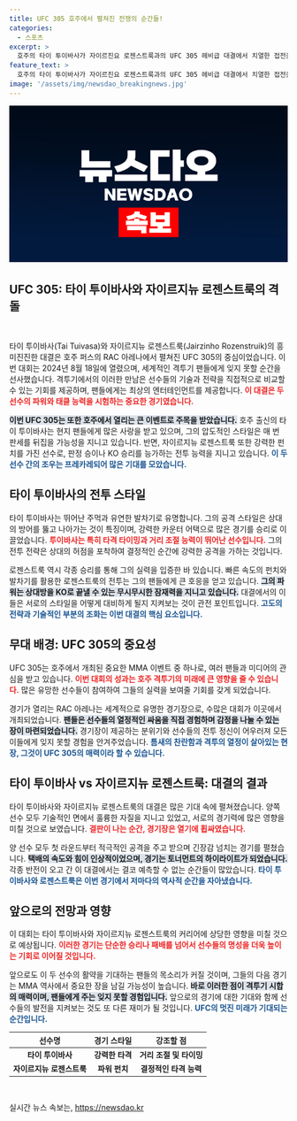 ```yaml
---
title: UFC 305 호주에서 펼쳐진 전쟁의 순간들!
categories:
  - 스포츠
excerpt: >
  호주의 타이 투이바사가 자이르진요 로젠스트룩과의 UFC 305 헤비급 대결에서 치열한 접전을 펼쳤습니다. 극적인 순간이 가득한 이 경기를 지금 확인하세요!
feature_text: >
  호주의 타이 투이바사가 자이르진요 로젠스트룩과의 UFC 305 헤비급 대결에서 치열한 접전을 펼쳤습니다. 극적인 순간이 가득한 이 경기를 지금 확인하세요!
image: '/assets/img/newsdao_breakingnews.jpg'
---
```


<p><img src="/assets/img/newsdao_breakingnews.jpg" alt="koreaapp 속보" /></p>

<h2 data-ke-size="size26">UFC 305: 타이 투이바사와 자이르지뉴 로젠스트룩의 격돌</h2>

<p data-ke-size="size16">&nbsp;</p>

<p>타이 투이바사(Tai Tuivasa)와 자이르지뉴 로젠스트룩(Jairzinho Rozenstruik)의 흥미진진한 대결은 호주 퍼스의 RAC 아레나에서 펼쳐진 UFC 305의 중심이었습니다. 이번 대회는 2024년 8월 18일에 열렸으며, 세계적인 격투기 팬들에게 잊지 못할 순간을 선사했습니다. 격투기에서의 이러한 만남은 선수들의 기술과 전략을 직접적으로 비교할 수 있는 기회를 제공하며, 팬들에게는 최상의 엔터테인먼트를 제공합니다. <b><span style="color: #ee2323;">이 대결은 두 선수의 파워와 태클 능력을 시험하는 중요한 경기였습니다.</span></b></p>

<p><b><span style="background-color: #21538527;">이번 UFC 305는 또한 호주에서 열리는 큰 이벤트로 주목을 받았습니다.</span></b> 호주 출신의 타이 투이바사는 현지 팬들에게 많은 사랑을 받고 있으며, 그의 압도적인 스타일은 매 번 판세를 뒤집을 가능성을 지니고 있습니다. 반면, 자이르지뉴 로젠스트룩 또한 강력한 펀치를 가진 선수로, 판정 승이나 KO 승리를 능가하는 전투 능력을 지니고 있습니다. <b><span style="color: #1a5490;">이 두 선수 간의 조우는 프레카레되어 많은 기대를 모았습니다.</span></b></p>

<h2>타이 투이바사의 전투 스타일</h2>

<p>타이 투이바사는 뛰어난 주먹과 유연한 발차기로 유명합니다. 그의 공격 스타일은 상대의 방어를 뚫고 나아가는 것이 특징이며, 강력한 카운터 어택으로 많은 경기를 승리로 이끌었습니다. <b><span style="color: #ee2323;">투이바사는 특히 타격 타이밍과 거리 조절 능력이 뛰어난 선수입니다.</span></b> 그의 전투 전략은 상대의 허점을 포착하여 결정적인 순간에 강력한 공격을 가하는 것입니다.</p>

<p>로젠스트룩 역시 각종 승리를 통해 그의 실력을 입증한 바 있습니다. 빠른 속도의 펀치와 발차기를 활용한 로젠스트룩의 전투는 그의 팬들에게 큰 호응을 얻고 있습니다. <b><span style="background-color: #21538527;">그의 파워는 상대방을 KO로 끝낼 수 있는 무시무시한 잠재력을 지니고 있습니다.</span></b> 대결에서의 이들은 서로의 스타일을 어떻게 대비하게 될지 지켜보는 것이 관전 포인트입니다. <b><span style="color: #1a5490;">고도의 전략과 기술적인 부분의 조화는 이번 대결의 핵심 요소입니다.</span></b></p>

<h2>무대 배경: UFC 305의 중요성</h2>

<p>UFC 305는 호주에서 개최된 중요한 MMA 이벤트 중 하나로, 여러 팬들과 미디어의 관심을 받고 있습니다. <b><span style="color: #ee2323;">이번 대회의 성과는 호주 격투기의 미래에 큰 영향을 줄 수 있습니다.</span></b> 많은 유망한 선수들이 참여하여 그들의 실력을 보여줄 기회를 갖게 되었습니다. </p>

<p>경기가 열리는 RAC 아레나는 세계적으로 유명한 경기장으로, 수많은 대회가 이곳에서 개최되었습니다. <b><span style="background-color: #21538527;">팬들은 선수들의 열정적인 싸움을 직접 경험하며 감정을 나눌 수 있는 장이 마련되었습니다.</span></b> 경기장이 제공하는 분위기와 선수들의 전투 정신이 어우러져 모든 이들에게 잊지 못할 경험을 안겨주었습니다. <b><span style="color: #1a5490;">틈새의 찬란함과 격투의 열정이 살아있는 현장, 그것이 UFC 305의 매력이라 할 수 있습니다.</span></b></p>

<h2>타이 투이바사 vs 자이르지뉴 로젠스트룩: 대결의 결과</h2>

<p>타이 투이바사와 자이르지뉴 로젠스트룩의 대결은 많은 기대 속에 펼쳐졌습니다. 양쪽 선수 모두 기술적인 면에서 훌륭한 자질을 지니고 있었고, 서로의 경기력에 많은 영향을 미칠 것으로 보였습니다. <b><span style="color: #ee2323;">결판이 나는 순간, 경기장은 열기에 휩싸였습니다.</span></b></p>

<p>양 선수 모두 첫 라운드부터 적극적인 공격을 주고 받으며 긴장감 넘치는 경기를 펼쳤습니다. <b><span style="background-color: #21538527;">택배의 속도와 힘이 인상적이었으며, 경기는 토너먼트의 하이라이트가 되었습니다.</span></b> 각종 반전이 오고 간 이 대결에서는 결코 예측할 수 없는 순간들이 많았습니다. <b><span style="color: #1a5490;">타이 투이바사와 로젠스트룩은 이번 경기에서 저마다의 역사적 순간을 자아냈습니다.</span></b></p>

<h2>앞으로의 전망과 영향</h2>

<p>이 대회는 타이 투이바사와 자이르지뉴 로젠스트룩의 커리어에 상당한 영향을 미칠 것으로 예상됩니다. <b><span style="color: #ee2323;">이러한 경기는 단순한 승리나 패배를 넘어서 선수들의 명성을 더욱 높이는 기회로 이어질 것입니다.</span></b></p>

<p>앞으로도 이 두 선수의 활약을 기대하는 팬들의 목소리가 커질 것이며, 그들의 다음 경기는 MMA 역사에서 중요한 장을 남길 가능성이 높습니다. <b><span style="background-color: #21538527;">바로 이러한 점이 격투기 시합의 매력이며, 팬들에게 주는 잊지 못할 경험입니다.</span></b> 앞으로의 경기에 대한 기대와 함께 선수들의 발전을 지켜보는 것도 또 다른 재미가 될 것입니다. <b><span style="color: #1a5490;">UFC의 멋진 미래가 기대되는 순간입니다.</span></b></p>

<table style="width: 100%; border-collapse: collapse;">
    <thead>
        <tr>
            <th style="text-align: center;"><b>선수명</b></th>
            <th style="text-align: center;"><b>경기 스타일</b></th>
            <th style="text-align: center;"><b>강조할 점</b></th>
        </tr>
    </thead>
    <tbody>
        <tr>
            <td style="text-align: center; height: 17px;"><b>타이 투이바사</b></td>
            <td style="text-align: center; height: 17px;"><b>강력한 타격</b></td>
            <td style="text-align: center; height: 17px;"><b>거리 조절 및 타이밍</b></td>
        </tr>
        <tr>
            <td style="text-align: center; height: 17px;"><b>자이르지뉴 로젠스트룩</b></td>
            <td style="text-align: center; height: 17px;"><b>파워 펀치</b></td>
            <td style="text-align: center; height: 17px;"><b>결정적인 타격 능력</b></td>
        </tr>
    </tbody>
</table>

<p data-ke-size="size16">&nbsp;</p>
실시간 뉴스 속보는, <a href="https://newsdao.kr" rel="dofollow">https://newsdao.kr</a>


